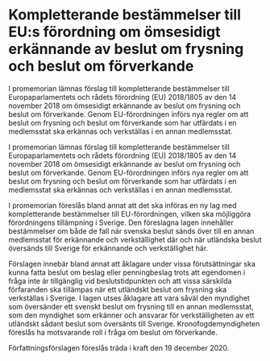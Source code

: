 # Kompletterande bestämmelser till EU:s förordning om ömsesidigt erkännande av beslut om frysning och beslut om förverkande

I promemorian lämnas förslag till kompletterande bestämmelser till Europaparlamentets och rådets förordning (EU) 2018/1805 av den 14 november 2018 om ömsesidigt erkännande av beslut om frysning och beslut om förverkande. Genom EU-förordningen införs nya regler om att beslut om frysning och beslut om förverkande som har utfärdats i en medlemsstat ska erkännas och verkställas i en annan medlemsstat.

I promemorian lämnas förslag till kompletterande bestämmelser till Europaparlamentets och rådets förordning (EU) 2018/1805 av den 14 november 2018 om ömsesidigt erkännande av beslut om frysning och beslut om förverkande. Genom EU-förordningen införs nya regler om att beslut om frysning och beslut om förverkande som har utfärdats i en medlemsstat ska erkännas och verkställas i en annan medlemsstat.

I promemorian föreslås bland annat att det ska införas en ny lag med kompletterande bestämmelser till EU-förordningen, vilken ska möjliggöra förordningens tillämpning i Sverige. Den föreslagna lagen innehåller bestämmelser om både de fall när svenska beslut sänds över till en annan medlemsstat för erkännande och verkställighet där och när utländska beslut översänds till Sverige för erkännande och verkställighet här.

Förslagen innebär bland annat att åklagare under vissa förutsättningar ska kunna fatta beslut om beslag eller penningbeslag trots att egendomen i fråga inte är tillgänglig vid beslutstidpunkten och att vissa särskilda förfaranden ska tillämpas när ett utländskt beslut om frysning ska verkställas i Sverige. I lagen utses åklagare att vara såväl den myndighet som översänder ett svenskt beslut om frysning till en annan medlemsstat, som den myndighet som erkänner och ansvarar för verkställigheten av ett utländskt sådant beslut som översänts till Sverige. Kronofogdemyndigheten föreslås ha motsvarande roll i fråga om beslut om förverkande.

Författningsförslagen föreslås träda i kraft den 19 december 2020.
